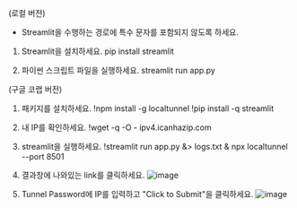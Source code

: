 
(로컬 버전)
* Streamlit을 수행하는 경로에 특수 문자를 포함되지 않도록 하세요.
1. Streamlit을 설치하세요.
   pip install streamlit 

2. 파이썬 스크립트 파일을 실행하세요. 
   streamlit run app.py

(구글 코랩 버전)
1. 패키지를 설치하세요.
   !npm install -g localtunnel
   !pip install -q streamlit

2. 내 IP를 확인하세요. 
   !wget -q -O - ipv4.icanhazip.com

3. streamlit을 실행하세요.
   !streamlit run app.py &> logs.txt & npx localtunnel --port 8501

4. 결과창에 나와있는 link를 클릭하세요.
![image](https://github.com/awekim/LEC_PythonFootball/assets/56111110/d66acb5b-402c-4c39-8b38-4f4a03e5eac1)

5. Tunnel Password에 IP를 입력하고 "Click to Submit"을 클릭하세요.
![image](https://github.com/awekim/LEC_PythonFootball/assets/56111110/766d80b2-6f30-41a5-9933-c3ea443e66c6)
